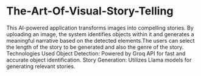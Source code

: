 # The-Art-Of-Visual-Story-Telling
This AI-powered application transforms images into compelling stories. By uploading an image, the system identifies objects within it and generates a meaningful narrative based on the detected elements.The users can select the length of the story to be generated and also the genre of the story.
Technologies Used
Object Detection: Powered by Groq API for fast and accurate object identification.
Story Generation: Utilizes Llama models for generating relevant stories.
